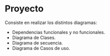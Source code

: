 # Proyecto

Consiste en realizar los distintos diagramas:

* Dependencias funcionales y no funcionales.
* Diagrama de Clases.
* Diagrama de secuencia.
* Diagrama de Casos de uso.
